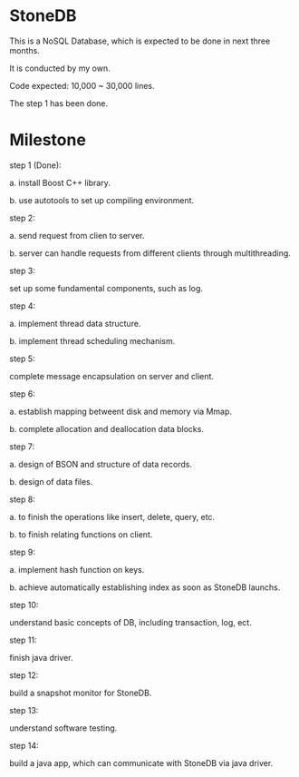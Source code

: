 StoneDB
=======
This is a NoSQL Database, which is expected to be done in next three months.

It is conducted by my own.

Code expected: 10,000 ~ 30,000 lines.

The step 1 has been done.

Milestone
=======

step 1 (Done):

a. install Boost C++ library.

b. use autotools to set up compiling environment.


step 2:

a. send request from clien to server.

b. server can handle requests from different clients through multithreading.


step 3:

set up some fundamental components, such as log. 


step 4:

a. implement thread data structure.

b. implement thread scheduling mechanism.


step 5:

complete message encapsulation on server and client.


step 6:

a. establish mapping betweent disk and memory via Mmap.

b. complete allocation and deallocation data blocks.


step 7:

a. design of BSON and structure of data records.

b. design of data files.


step 8:

a. to finish the operations like insert, delete, query, etc.

b. to finish relating functions on client.


step 9:

a. implement hash function on keys.

b. achieve automatically establishing index as soon as StoneDB launchs.  


step 10:

understand basic concepts of DB, including transaction, log, ect.


step 11:

finish java driver.


step 12:

build a snapshot monitor for StoneDB.


step 13:

understand software testing.


step 14:

build a java app, which can communicate with StoneDB via java driver.
